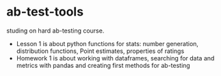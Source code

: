 # ab-test-tools
studing on hard ab-testing course.
- Lesson 1 is about python functions for stats: number generation, distribution functions, Point estimates, properties of ratings
- Homework 1 is about working with dataframes, searching for data and metrics with pandas and creating first methods for ab-testing
